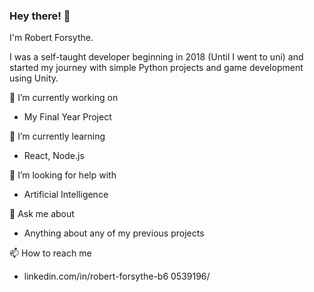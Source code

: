 ### Hey there! 👋
I'm Robert Forsythe.

I was a self-taught developer beginning in 2018 (Until I went to uni) and started my journey with simple Python projects and game development using Unity.

🔭 I’m currently working on
- My Final Year Project

🌱 I’m currently learning
- React, Node.js

🤔 I’m looking for help with
- Artificial Intelligence
  
💬 Ask me about
- Anything about any of my previous projects

📫 How to reach me
- linkedin.com/in/robert-forsythe-b6 0539196/



